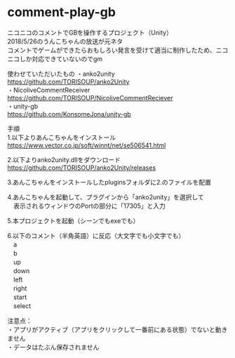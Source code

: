 # comment-play-gb
ニコニコのコメントでGBを操作するプロジェクト（Unity）  
2018/5/26のうんこちゃんの放送が元ネタ  
コメントでゲームができたらおもしろい発言を受けて適当に制作したため、ニコニコしか対応できていないのでgm  
  
使わせていただいたもの
・anko2unity  
  https://github.com/TORISOUP/anko2Unity  
・NicoliveCommentReceiver  
  https://github.com/TORISOUP/NicoliveCommentReciever  
・unity-gb  
  https://github.com/KonsomeJona/unity-gb  
  
手順  
1.以下よりあんこちゃんをインストール  
https://www.vector.co.jp/soft/winnt/net/se506541.html  
  
2.以下よりanko2unity.dllをダウンロード  
https://github.com/TORISOUP/anko2Unity/releases  
  
3.あんこちゃんをインストールしたpluginsフォルダに2.のファイルを配置  
  
4.あんこちゃんを起動して、プラグインから「anko2unity」を選択して  
　表示されるウィンドウのPortの部分に「17305」と入力  
  
5.本プロジェクトを起動（シーンでもexeでも）  
  
6.以下のコメント（半角英語）に反応（大文字でも小文字でも）  
　a  
　b  
　up  
　down  
　left  
　right  
　start  
　select  
  
注意点：  
・アプリがアクティブ（アプリをクリックして一番前にある状態）でないと動きません  
・データはたぶん保存されません  
